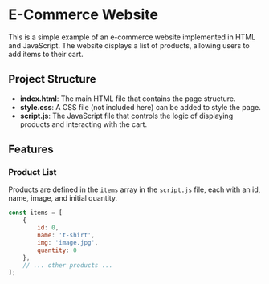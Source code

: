 # E-Commerce Website

This is a simple example of an e-commerce website implemented in HTML and JavaScript. The website displays a list of products, allowing users to add items to their cart.

## Project Structure

- **index.html**: The main HTML file that contains the page structure.
- **style.css**: A CSS file (not included here) can be added to style the page.
- **script.js**: The JavaScript file that controls the logic of displaying products and interacting with the cart.

## Features

### Product List

Products are defined in the `items` array in the `script.js` file, each with an id, name, image, and initial quantity.

```javascript
const items = [
    {
        id: 0,
        name: 't-shirt',
        img: 'image.jpg',
        quantity: 0
    },
    // ... other products ...
];

